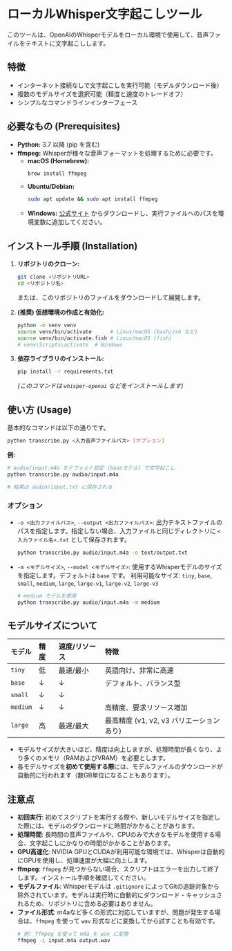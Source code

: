 # ローカルWhisper文字起こしツール

このツールは、OpenAIのWhisperモデルをローカル環境で使用して、音声ファイルをテキストに文字起こしします。

## 特徴

*   インターネット接続なしで文字起こしを実行可能（モデルダウンロード後）
*   複数のモデルサイズを選択可能（精度と速度のトレードオフ）
*   シンプルなコマンドラインインターフェース

## 必要なもの (Prerequisites)

*   **Python:** 3.7 以降 (pip を含む)
*   **ffmpeg:** Whisperが様々な音声フォーマットを処理するために必要です。
    *   **macOS (Homebrew):**
        ```bash
        brew install ffmpeg
        ```
    *   **Ubuntu/Debian:**
        ```bash
        sudo apt update && sudo apt install ffmpeg
        ```
    *   **Windows:** [公式サイト](https://ffmpeg.org/download.html) からダウンロードし、実行ファイルへのパスを環境変数に追加してください。

## インストール手順 (Installation)

1.  **リポジトリのクローン:**
    ```bash
    git clone <リポジトリURL>
    cd <リポジトリ名>
    ```
    または、このリポジトリのファイルをダウンロードして展開します。

2.  **(推奨) 仮想環境の作成と有効化:**
    ```bash
    python -m venv venv
    source venv/bin/activate      # Linux/macOS (bash/zsh など)
    source venv/bin/activate.fish # Linux/macOS (fish)
    # venv\Scripts\activate  # Windows
    ```

3.  **依存ライブラリのインストール:**
    ```bash
    pip install -r requirements.txt
    ```
    *(このコマンドは `whisper-openai` などをインストールします)*

## 使い方 (Usage)

基本的なコマンドは以下の通りです。

```bash
python transcribe.py <入力音声ファイルパス> [オプション]
```

**例:**
    
```bash
# audio/input.m4a をデフォルト設定 (baseモデル) で文字起こし
python transcribe.py audio/input.m4a

# 結果は audio/input.txt に保存される
```

### オプション

*   `-o <出力ファイルパス>`, `--output <出力ファイルパス>`:
    出力テキストファイルのパスを指定します。指定しない場合、入力ファイルと同じディレクトリに `<入力ファイル名>.txt` として保存されます。
    ```bash
    python transcribe.py audio/input.m4a -o text/output.txt
    ```
*   `-m <モデルサイズ>`, `--model <モデルサイズ>`:
    使用するWhisperモデルのサイズを指定します。デフォルトは `base` です。
    利用可能なサイズ: `tiny`, `base`, `small`, `medium`, `large`, `large-v1`, `large-v2`, `large-v3`
    ```bash
    # medium モデルを使用
    python transcribe.py audio/input.m4a -m medium
    ```

## モデルサイズについて

| モデル     | 精度 | 速度/リソース | 特徴                                  |
| :--------- | :--- | :------------ | :------------------------------------ |
| `tiny`     | 低   | 最速/最小     | 英語向け、非常に高速                  |
| `base`     | ↓    | ↓             | デフォルト、バランス型                |
| `small`    | ↓    | ↓             |                                       |
| `medium`   | ↓    | ↓             | 高精度、要求リソース増加              |
| `large`    | 高   | 最遅/最大     | 最高精度 (v1, v2, v3 バリエーションあり) |

*   モデルサイズが大きいほど、精度は向上しますが、処理時間が長くなり、より多くのメモリ（RAMおよびVRAM）を必要とします。
*   各モデルサイズを**初めて使用する際**には、モデルファイルのダウンロードが自動的に行われます（数GB単位になることもあります）。

## 注意点

*   **初回実行**: 初めてスクリプトを実行する際や、新しいモデルサイズを指定した際には、モデルのダウンロードに時間がかかることがあります。
*   **処理時間**: 長時間の音声ファイルや、CPUのみで大きなモデルを使用する場合、文字起こしにかなりの時間がかかることがあります。
*   **GPU高速化**: NVIDIA GPUとCUDAが利用可能な環境では、Whisperは自動的にGPUを使用し、処理速度が大幅に向上します。
*   **ffmpeg**: `ffmpeg` が見つからない場合、スクリプトはエラーを出力して終了します。インストール手順を確認してください。
*   **モデルファイル**: Whisperモデルは `.gitignore` によってGitの追跡対象から除外されています。モデルは実行時に自動的にダウンロード・キャッシュされるため、リポジトリに含める必要はありません。
*   **ファイル形式**: m4aなど多くの形式に対応していますが、問題が発生する場合は、`ffmpeg` を使って `wav` 形式などに変換してから試すことも有効です。
    ```bash
    # 例: ffmpeg を使って m4a を wav に変換
    ffmpeg -i input.m4a output.wav
    ``` 